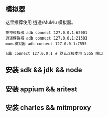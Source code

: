 ## 模拟器
这里推荐使用 逍遥/MuMu 模拟器。
```shell
夜神模拟器 adb connect 127.0.0.1:62001
逍遥模拟器 adb connect 127.0.0.1:21503
mumu模拟器 adb connect 127.0.0.1:7555
```
```shell
adb connect 127.0.0.1 # 默认连接本地 5555 端口
```


## 安装 sdk && jdk && node



## 安装 appium && aritest

## 安装 charles && mitmproxy

